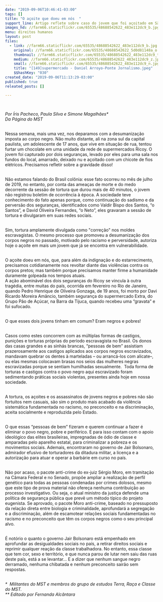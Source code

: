 ```yaml
---
date: "2019-09-06T10:46:41-03:00"
tags: []
title: "O açoite que doeu em nós  "
support_line: Artigo reflete sobre caso do jovem que foi açoitado em São Paulo
images_hd: //farm66.staticflickr.com/65535/48688542622_483e112dc9_b.jpg
menu: direitos humanos
layout: post
files:
  - link: //farm66.staticflickr.com/65535/48688542622_483e112dc9_b.jpg
    original: //farm66.staticflickr.com/65535/48688542622_5d0d81148a_o.jpg
    thumbnail: //farm66.staticflickr.com/65535/48688542622_483e112dc9_t.jpg
    medium: //farm66.staticflickr.com/65535/48688542622_483e112dc9_z.jpg
    small: //farm66.staticflickr.com/65535/48688542622_483e112dc9_n.jpg
    title: "[149]supermercado - Daniel Arroyo-Ponte Jornalismo.jpeg"
    $$hashKey: "030"
created_date: "2019-09-06T11:13:29-03:00"
published: true
releated_posts: []

---
```

<p>&nbsp;</p>

<p><em>Por &Iacute;ris Pacheco, Paula Silva e Simone Magalh&atilde;es*<br />
Da P&aacute;gina do MST</em></p>

<p><br />
Nessa semana, mais uma vez, nos deparamos com a desumaniza&ccedil;&atilde;o imposta ao corpo negro. N&atilde;o muito distante, ali na zona sul da capital paulista, um adolescente de 17 anos, que vive em situa&ccedil;&atilde;o de rua, tentou furtar um chocolate em uma unidade da rede de supermercados Ricoy. O jovem foi capturado por dois seguran&ccedil;as, levado por eles para uma sala nos fundos do local, amarrado, deixado nu e a&ccedil;oitado com um chicote de fios el&eacute;tricos. Precisamos refletir sobre a gravidade disso!</p>

<p><br />
N&atilde;o estamos falando do Brasil col&ocirc;nia: esse fato ocorreu no m&ecirc;s de julho de 2019, no entanto, por conta das amea&ccedil;as de morte e do medo decorrente da sess&atilde;o de tortura que durou mais de 40 minutos, o jovem n&atilde;o registrou boletim de ocorr&ecirc;ncia &agrave; &eacute;poca. A sociedade teve conhecimento do fato apenas porque, como continua&ccedil;&atilde;o do sadismo e da pervers&atilde;o dos seguran&ccedil;as, identificados como Valdir Bispo dos Santos, &ldquo;o Santos&rdquo;, e David Oliveira Fernandes, &ldquo;o Neto&rdquo;, eles gravaram a sess&atilde;o de tortura e divulgaram em suas redes sociais.</p>

<p><br />
Sim, tortura amplamente divulgada como &quot;corre&ccedil;&atilde;o&quot; nos moldes escravagistas. O mesmo processo que promoveu a desumaniza&ccedil;&atilde;o dos corpos negros no passado, motivado pelo racismo e perversidade, autoriza hoje o a&ccedil;oite em mais um jovem que j&aacute; se encontra em vulnerabilidade.&nbsp;</p>

<p><br />
O a&ccedil;oite doeu em n&oacute;s, que, para al&eacute;m da indigna&ccedil;&atilde;o e do estarrecimento, precisamos cotidianamente nos revoltar diante das viol&ecirc;ncias contra os corpos pretos; mas tamb&eacute;m porque precisamos manter firme a humanidade duramente golpeada nos tempos atuais.&nbsp;<br />
A a&ccedil;&atilde;o abomin&aacute;vel dos dois seguran&ccedil;as do Ricoy se vincula &agrave; outra trag&eacute;dia, entre muitas do pa&iacute;s, ocorrida em fevereiro no Rio de Janeiro, quando Pedro Henrique de Oliveira Gonzaga, de 19 anos, foi morto por Davi Ricardo Moreira Am&acirc;ncio, tamb&eacute;m seguran&ccedil;a do supermercado Extra, do Grupo P&atilde;o de A&ccedil;&uacute;car, na Barra da Tijuca, quando recebeu uma &ldquo;gravata&rdquo; e foi sufocado.&nbsp;&nbsp;</p>

<p><br />
O que esses dois jovens tinham em comum? Eram negros e pobres!</p>

<p><br />
Casos como estes concorrem com as m&uacute;ltiplas formas de castigos, puni&ccedil;&otilde;es e torturas pr&oacute;prias do per&iacute;odo escravagista no Brasil. Os donos das casas grandes e as sinh&aacute;s brancas, &ldquo;pessoas de bem&rdquo; assistiam prazerosamente aos castigos aplicados aos corpos negros escravizados, mandavam quebrar os dentes &agrave; marteladas &ndash; ou arranc&aacute;-los com alicate&ndash;, ou elas mesmas colocavam brasas nos seios das mulheres negras escravizadas porque se sentiam humilhadas sexualmente.&nbsp; Toda forma de torturas e castigos contra o povo negro aqui escravizado foram sedimentando pr&aacute;ticas sociais violentas, presentes ainda hoje em nossa sociedade.</p>

<p><br />
A tortura, os a&ccedil;oites e os assassinatos de jovens negros e pobres n&atilde;o s&atilde;o fortuitos nem casuais, s&atilde;o sim o produto mais acabado da viol&ecirc;ncia sistem&aacute;tica fundamentada no racismo, no preconceito e na discrimina&ccedil;&atilde;o, aceita socialmente e reproduzida pelo Estado.</p>

<p><br />
O que essas &ldquo;pessoas de bem&rdquo; fizeram e querem continuar a fazer &eacute; eliminar o povo negro, pobre e perif&eacute;rico. E para isso contam com o apoio ideol&oacute;gico das elites brasileiras, impregnadas de &oacute;dio de classe e amparadas pelo aparelho estatal, para criminalizar a pobreza e os movimentos sociais. Ademais, encontraram no governo de Jair Bolsonaro, admirador efusivo de torturadores da ditadura militar, a licen&ccedil;a e a autoriza&ccedil;&atilde;o para atuar e operar a barb&aacute;rie em curso no pa&iacute;s.</p>

<p><br />
N&atilde;o por acaso, o pacote anti-crime do ex-juiz S&eacute;rgio Moro, em tramita&ccedil;&atilde;o na C&acirc;mara Federal e no Senado, prop&otilde;e ampliar a realiza&ccedil;&atilde;o de perfil gen&eacute;tico para todas as pessoas condenadas por crimes dolosos, mesmo que este tipo de prova material n&atilde;o ofere&ccedil;a nenhuma contribui&ccedil;&atilde;o ao processo investigativo. Ou seja, o atual ministro da justi&ccedil;a defende uma pol&iacute;tica de seguran&ccedil;a p&uacute;blica que prev&ecirc; um m&eacute;todo t&iacute;pico do projeto eugenista. Se aprovado, o pacote Moro anti-crime, baseado no pressuposto da rela&ccedil;&atilde;o direta entre biologia e criminalidade, aprofundar&aacute; a segrega&ccedil;&atilde;o e a discrimina&ccedil;&atilde;o, al&eacute;m de escamotear rela&ccedil;&otilde;es sociais fundamentadas no racismo e no preconceito que t&ecirc;m os corpos negros como o seu principal alvo.&nbsp;</p>

<p><br />
&Eacute; not&oacute;rio&nbsp;o quanto o governo Jair Bolsonaro est&aacute; empenhado em aprofundar as desigualdades sociais no pa&iacute;s, a retirar direitos sociais e reprimir qualquer rea&ccedil;&atilde;o da classe trabalhadora. No entanto, essa classe que tem cor, sexo e territ&oacute;rio, e que nunca parou de lutar nem saiu das ruas deste pa&iacute;s, est&aacute; a se levantar&hellip; E a dizer que nenhum sangue negro derramado, nenhuma chibatada e nenhum preconceito sair&atilde;o sem respostas.&nbsp;</p>

<p><br />
<em>*&nbsp; Militantes do MST e membros do grupo de estudos Terra, Ra&ccedil;a e Classe do MST.<br />
** Editado por Fernanda Alc&acirc;ntara</em></p>

<p>&nbsp;</p>
